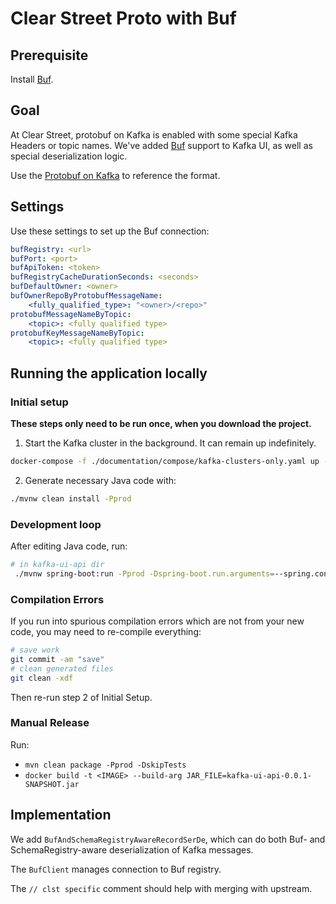 # Clear Street Proto with Buf

## Prerequisite

Install [Buf](https://docs.buf.build/installation).

## Goal

At Clear Street, protobuf on Kafka is enabled with some special Kafka Headers or topic names.
We've added [Buf](https://buf.build/) support to Kafka UI, as well as special deserialization logic.

Use the [Protobuf on Kafka](https://www.notion.so/clearstreet/Protobuf-on-Kafka-ac912401cf504c75956d907b86a12f55) to reference the format.

## Settings

Use these settings to set up the Buf connection:

```yaml
bufRegistry: <url>
bufPort: <port>
bufApiToken: <token>
bufRegistryCacheDurationSeconds: <seconds>
bufDefaultOwner: <owner>
bufOwnerRepoByProtobufMessageName:
    <fully_qualified_type>: "<owner>/<repo>"
protobufMessageNameByTopic:
    <topic>: <fully qualified type>
protobufKeyMessageNameByTopic:
    <topic>: <fully qualified type>
```

## Running the application locally

### Initial setup

**These steps only need to be run once, when you download the project.**

1. Start the Kafka cluster in the background. It can remain up indefinitely.

```bash
docker-compose -f ./documentation/compose/kafka-clusters-only.yaml up -d
```

2. Generate necessary Java code with:

```bash
./mvnw clean install -Pprod
```

### Development loop

After editing Java code, run:

```bash
# in kafka-ui-api dir
 ./mvnw spring-boot:run -Pprod -Dspring-boot.run.arguments=--spring.config.location=file:///home/ohartman/git/kafka-ui/kafka-ui-api/src/main/resources/application-local-buf.yml
```

### Compilation Errors

If you run into spurious compilation errors which are not from your new code, you may need to re-compile everything:

```bash
# save work
git commit -am "save"
# clean generated files
git clean -xdf
```

Then re-run step 2 of Initial Setup.

### Manual Release

Run:
- `mvn clean package -Pprod -DskipTests`
- `docker build -t <IMAGE> --build-arg JAR_FILE=kafka-ui-api-0.0.1-SNAPSHOT.jar`

## Implementation

We add `BufAndSchemaRegistryAwareRecordSerDe`, which can do both Buf- and SchemaRegistry-aware deserialization of Kafka messages.

The `BufClient` manages connection to Buf registry.

The `// clst specific` comment should help with merging with upstream.
